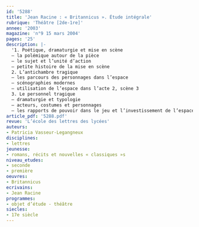 ```yaml
---
id: '5288'
title: 'Jean Racine : « Britannicus ». Étude intégrale'
rubrique: 'Théâtre [2de-1re]'
annee: '2003'
magazine: 'n°9 15 mars 2004'
pages: '25'
description: |-
  '1. Poétique, dramaturgie et mise en scène
  – la polémique autour de la pièce
  – le sujet et l’unité d’action
  – petite histoire de la mise en scène
  2. L’antichambre tragique
  – les parcours des personnages dans l’espace
  – scénographies modernes
  – utilisation de l’espace dans l’acte 2, scène 3
  3. Le personnel tragique
  – dramaturgie et typologie
  – acteurs, costumes et personnages
  – les rapports de pouvoir dans le jeu et l’investissement de l’espace'
article_pdf: '5288.pdf'
revue: 'L’école des lettres des lycées'
auteurs:
- Patricia Vasseur-Legangneux
disciplines:
- lettres
jeunesse:
- romans, récits et nouvelles « classiques »s
niveau_etudes:
- seconde
- première
oeuvres:
- Britannicus
ecrivains:
- Jean Racine
programmes:
- objet d’étude - théâtre
siecles:
- 17e siècle
---
```

